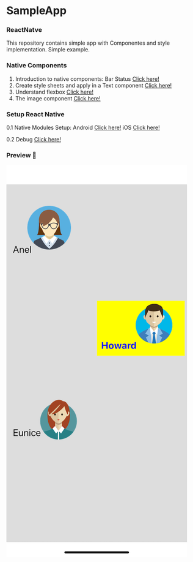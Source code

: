 # SampleApp
### ReactNatve
This repository contains simple app with Componentes and style implementation. Simple example.

### Native Components
1. Introduction to native components: Bar Status <a href="https://reactnative.dev/docs/statusbar">Click here!</a>
2. Create style sheets and apply in a Text component <a href="https://reactnative.dev/docs/text#__docusaurus">Click here!</a>
3. Understand flexbox  <a href="https://reactnative.dev/docs/flexbox">Click here!</a>
4. The image component  <a href="https://reactnative.dev/docs/images">Click here!</a>


### Setup React Native
0.1 Native Modules Setup: Android  <a href="https://medium.com/swlh/react-native-and-android-studio-everything-you-need-to-get-started-in-linux-b47154e78f9e">Click here!</a> iOS  <a href="https://nandovieira.com/setting-up-react-native-on-macos-mojavee">Click here!</a>

0.2 Debug <a href="https://www.jetbrains.com/help/webstorm/react-native.html?gclid=Cj0KCQjw4dr0BRCxARIsAKUNjWQsw5zq_vlOS90MLX0pPkJQb8OjbpOFxnYU-UrWIOVo6l9oI-R3fwcaAtpPEALw_wcB&gclsrc=aw.ds">Click here!</a>

### Preview 🎉
<img src="https://github.com/AnelCC/SampleApp/blob/b1360ae3827a56869ab3ec778300898e50bc5028/screen_shots/image/image_component.png"/>
